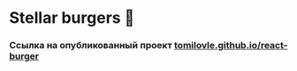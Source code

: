 # Stellar burgers 💫

### Ссылка на опубликованный проект [tomilovle.github.io/react-burger](https://tomilovle.github.io/react-burger/)

